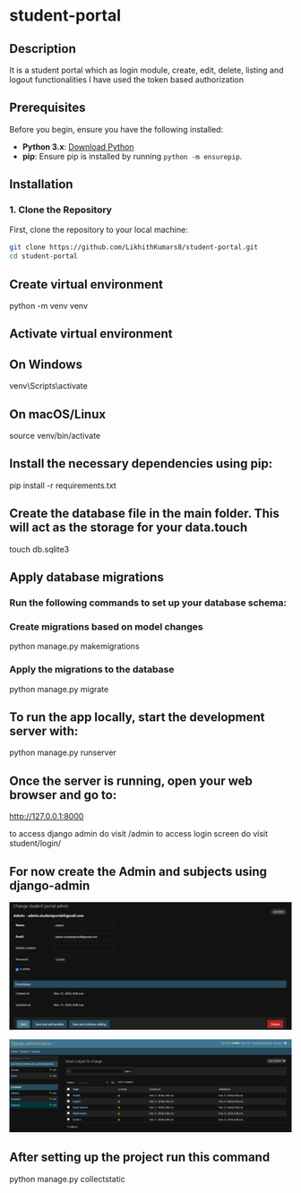 # student-portal

## Description
It is a student portal which as login module, create, edit, delete, listing and logout functionalities
I have used the token based authorization

## Prerequisites

Before you begin, ensure you have the following installed:

- **Python 3.x**: [Download Python](https://www.python.org/downloads/)
- **pip**: Ensure pip is installed by running `python -m ensurepip`.

## Installation

### 1. Clone the Repository

First, clone the repository to your local machine:

```bash
git clone https://github.com/LikhithKumars8/student-portal.git
cd student-portal
```

## Create virtual environment
python -m venv venv

## Activate virtual environment
## On Windows
venv\Scripts\activate

## On macOS/Linux
source venv/bin/activate

## Install the necessary dependencies using pip:
pip install -r requirements.txt

## Create the database file in the main folder. This will act as the storage for your data.touch 
touch db.sqlite3

## Apply database migrations
### Run the following commands to set up your database schema:

### Create migrations based on model changes
python manage.py makemigrations

### Apply the migrations to the database
python manage.py migrate

## To run the app locally, start the development server with:
python manage.py runserver

## Once the server is running, open your web browser and go to:
http://127.0.0.1:8000

to access django admin do visit /admin
to access login screen do visit student/login/

## For now create the Admin and subjects using django-admin
![alt text](image.png)

![alt text](image-1.png)

## After setting up the project run this command
python manage.py collectstatic
